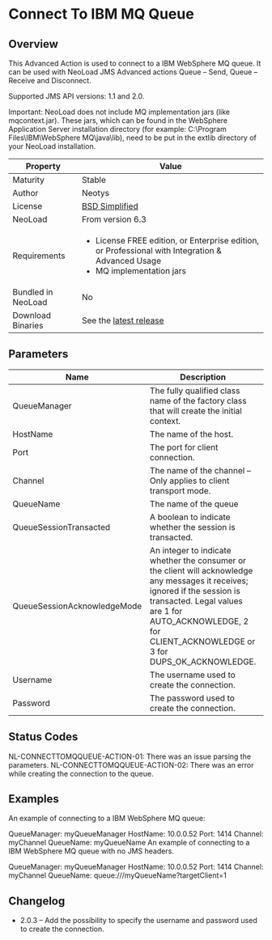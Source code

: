 # Connect To IBM MQ Queue

## Overview

This Advanced Action is used to connect to a IBM WebSphere MQ queue. It can be used with NeoLoad JMS Advanced actions Queue – Send, Queue – Receive and Disconnect.

Supported JMS API versions: 1.1 and 2.0.

Important: NeoLoad does not include MQ implementation jars (like mqcontext.jar). These jars, which can be found in the WebSphere Application Server installation directory (for example: C:\Program Files\IBM\WebSphere MQ\java\lib), need to be put in the extlib directory of your NeoLoad installation.


| Property | Value |
| ---------| -------|
| Maturity | Stable |
| Author   | Neotys |
| License  | [BSD Simplified](https://www.neotys.com/documents/legal/bsd-neotys.txt) |
| NeoLoad  | From version 6.3|
| Requirements | <ul><li>License FREE edition, or Enterprise edition, or Professional with Integration & Advanced Usage</li><li>MQ implementation jars</li></ul>|
| Bundled in NeoLoad | No |
| Download Binaries    | See the [latest release](https://github.com/Neotys-Labs/Connect-To-IBM-MQ-Queue/releases/latest)|

## Parameters

| Name                     | Description       | Required/Optional|
| ---------------          | ----------------- |----------------- |
| QueueManager | The fully qualified class name of the factory class that will create the initial context. | required |
| HostName     | The name of the host. | required |
| Port         | The port for client connection. | required |
| Channel      | The name of the channel – Only applies to client transport mode. | required |
| QueueName    | The name of the queue | required |
| QueueSessionTransacted      | A boolean to indicate whether the session is transacted. | optional |
| QueueSessionAcknowledgeMode | An integer to indicate whether the consumer or the client will acknowledge any messages it receives; ignored if the session is transacted. Legal values are 1 for AUTO_ACKNOWLEDGE, 2 for CLIENT_ACKNOWLEDGE or 3 for DUPS_OK_ACKNOWLEDGE.| optional |
| Username     | The username used to create the connection. | optional |
| Password     | The password used to create the connection. | optional |

## Status Codes

NL-CONNECTTOMQQUEUE-ACTION-01: There was an issue parsing the parameters.
NL-CONNECTTOMQQUEUE-ACTION-02: There was an error while creating the connection to the queue.

## Examples

An example of connecting to a IBM WebSphere MQ queue:

QueueManager: myQueueManager
HostName: 10.0.0.52
Port: 1414
Channel: myChannel
QueueName: myQueueName
An example of connecting to a IBM WebSphere MQ queue with no JMS headers.

QueueManager: myQueueManager
HostName: 10.0.0.52
Port: 1414
Channel: myChannel
QueueName: queue:///myQueueName?targetClient=1

## Changelog

* 2.0.3 – Add the possibility to specify the username and password used to create the connection.
